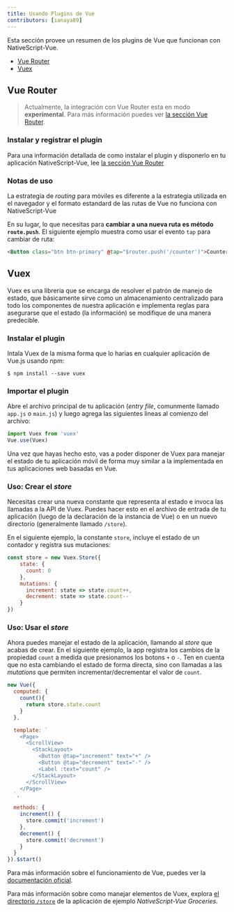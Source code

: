 ```yaml
---
title: Usando Plugins de Vue
contributors: [ianaya89]
---
```


Esta sección provee un resumen de los plugins de Vue que funcionan con NativeScript-Vue.

* [Vue Router](#vue-router)
* [Vuex](#vuex)

## Vue Router

> Actualmente, la integración con Vue Router esta en modo **experimental**. Para más información puedes ver [la sección Vue Router](/es/docs/routing/vue-router/).

### Instalar y registrar el plugin

Para una información detallada de como instalar el plugin y disponerlo en tu aplicación NativeScript-Vue, lee [la sección Vue Router](/es/docs/routing/vue-router/)

### Notas de uso

La estrategia de *routing*  para móviles es diferente a la estrategia utilizada en el navegador y el formato estandard de las rutas de Vue no funciona con NativeScript-Vue

En su lugar, lo que necesitas para **cambiar a una nueva ruta es método `route.push`**. El siguiente ejemplo muestra como usar el evento `tap` para cambiar de ruta:

```HTML
<Button class="btn btn-primary" @tap="$router.push('/counter')">Counter</Button>
```

## Vuex

Vuex es una libreria que se encarga de resolver el patrón de manejo de estado, que básicamente sirve como un almacenamiento centralizado para todo los componentes de nuestra aplicación e implementa reglas para asegurarse que el estado (la información) se modifique de una manera predecible.


### Instalar el plugin


Intala Vuex de la misma forma que lo harias en cualquier aplicación de Vue.js usando npm:

```shell
$ npm install --save vuex
```

### Importar el plugin

Abre el archivo principal de tu aplicación (*entry file*, comunmente llamado `app.js` o `main.js`) y luego agrega las siguientes lineas al comienzo del archivo:

```js
import Vuex from 'vuex'
Vue.use(Vuex)
```

Una vez que hayas hecho esto, vas a poder disponer de Vuex para manejar el estado de tu aplicación móvil de forma muy similar a la implementada en tus aplicaciones web basadas en Vue.

### Uso: Crear el *store*

Necesitas crear una nueva constante que representa al estado e invoca las llamadas a la API de Vuex. Puedes hacer esto en el archivo de entrada de tu aplicación (luego de la declaración de la instancia de Vue) o en un nuevo directorio (generalmente llamado `/store`).

En el siguiente ejemplo, la constante `store`, incluye el estado de un contador y registra sus mutaciones:

```js
const store = new Vuex.Store({
    state: {
      count: 0
    },
    mutations: {
      increment: state => state.count++,
      decrement: state => state.count--
    }
})
```

### Uso: Usar el *store*

Ahora puedes manejar el estado de la aplicación, llamando al *store* que acabas de crear. En el siguiente ejemplo, la app registra los cambios de la propiedad `count` a medida que presionamos los botons `+` o `-`. Ten en cuenta que no esta cambiando el estado de forma directa, sino con llamadas a las *mutations* que permiten incrementar/decrementar el valor de `count`.

```javascript
new Vue({
  computed: {
    count(){
      return store.state.count
    }
  },

  template: `
    <Page>
      <ScrollView>
        <StackLayout>
          <Button @tap="increment" text="+" />
          <Button @tap="decrement" text="-" />
          <Label :text="count" />
        </StackLayout>
      </ScrollView>
    </Page>
  `,

  methods: {
    increment() {
      store.commit('increment')
    },
    decrement() {
      store.commit('decrement')
    }
  }
}).$start()
```

Para más información sobre el funcionamiento de Vue, puedes ver la [documentación oficial](https://vuex.vuejs.org).

Para más información sobre como manejar elementos de Vuex, explora [el directorio `/store`](https://github.com/tralves/groceries-ns-vue/tree/master/app/store/) de la aplicación de ejemplo *NativeScript-Vue Groceries*.
